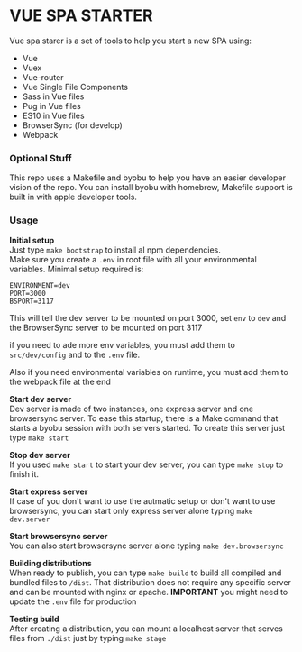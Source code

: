 VUE SPA STARTER
===============

Vue spa starer is a set of tools to help you start a new SPA using:

 - Vue
 - Vuex
 - Vue-router
 - Vue Single File Components
 - Sass in Vue files
 - Pug in Vue files
 - ES10 in Vue files
 - BrowserSync (for develop)
 - Webpack

### Optional Stuff
This repo uses a Makefile and byobu to help you have an easier developer vision of the repo. You can install byobu with homebrew, Makefile support is built in with apple developer tools.

### Usage
**Initial setup**  
Just type `make bootstrap` to install al npm dependencies.  
Make sure you create a `.env` in root file with all your environmental variables. Minimal setup required is:
```
ENVIRONMENT=dev
PORT=3000
BSPORT=3117
```
This will tell the dev server to be mounted on port 3000, set `env` to `dev` and the BrowserSync server to be mounted on port 3117

if you need to ade more env variables, you must add them to `src/dev/config` and to the `.env` file.

Also if you need environmental variables on runtime, you must add them to the webpack file at the end

**Start dev server**  
Dev server is made of two instances, one express server and one browsersync server. To ease this startup, there is a Make command that starts a byobu session with both servers started. To create this server just type `make start`

**Stop dev server**  
If you used `make start` to start your dev server, you can type `make stop` to finish it.

**Start express server**  
If case of you don't want to use the autmatic setup or don't want to use browsersync, you can start only express server alone typing `make dev.server`

**Start browsersync server**  
You can also start browsersync server alone typing `make dev.browsersync`

**Building distributions**  
When ready to publish, you can type `make build` to build all compiled and bundled files to `/dist`. That distribution does not require any specific server and can be mounted with nginx or apache. **IMPORTANT** you might need to update the `.env` file for production

**Testing build**  
After creating a distribution, you can mount a localhost server that serves files from `./dist` just by typing `make stage`

